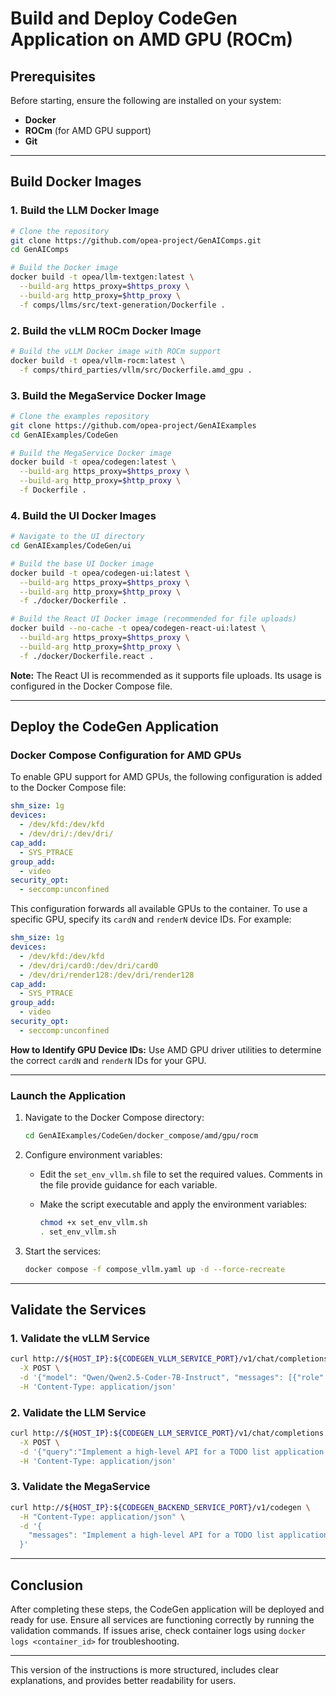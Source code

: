# Build and Deploy CodeGen Application on AMD GPU (ROCm)

## Prerequisites

Before starting, ensure the following are installed on your system:

- **Docker**
- **ROCm** (for AMD GPU support)
- **Git**

---

## Build Docker Images

### 1. Build the LLM Docker Image

```bash
# Clone the repository
git clone https://github.com/opea-project/GenAIComps.git
cd GenAIComps

# Build the Docker image
docker build -t opea/llm-textgen:latest \
  --build-arg https_proxy=$https_proxy \
  --build-arg http_proxy=$http_proxy \
  -f comps/llms/src/text-generation/Dockerfile .
```

### 2. Build the vLLM ROCm Docker Image

```bash
# Build the vLLM Docker image with ROCm support
docker build -t opea/vllm-rocm:latest \
  -f comps/third_parties/vllm/src/Dockerfile.amd_gpu .
```

### 3. Build the MegaService Docker Image

```bash
# Clone the examples repository
git clone https://github.com/opea-project/GenAIExamples
cd GenAIExamples/CodeGen

# Build the MegaService Docker image
docker build -t opea/codegen:latest \
  --build-arg https_proxy=$https_proxy \
  --build-arg http_proxy=$http_proxy \
  -f Dockerfile .
```

### 4. Build the UI Docker Images

```bash
# Navigate to the UI directory
cd GenAIExamples/CodeGen/ui

# Build the base UI Docker image
docker build -t opea/codegen-ui:latest \
  --build-arg https_proxy=$https_proxy \
  --build-arg http_proxy=$http_proxy \
  -f ./docker/Dockerfile .

# Build the React UI Docker image (recommended for file uploads)
docker build --no-cache -t opea/codegen-react-ui:latest \
  --build-arg https_proxy=$https_proxy \
  --build-arg http_proxy=$http_proxy \
  -f ./docker/Dockerfile.react .
```

**Note:** The React UI is recommended as it supports file uploads. Its usage is configured in the Docker Compose file.

---

## Deploy the CodeGen Application

### Docker Compose Configuration for AMD GPUs

To enable GPU support for AMD GPUs, the following configuration is added to the Docker Compose file:

```yaml
shm_size: 1g
devices:
  - /dev/kfd:/dev/kfd
  - /dev/dri/:/dev/dri/
cap_add:
  - SYS_PTRACE
group_add:
  - video
security_opt:
  - seccomp:unconfined
```

This configuration forwards all available GPUs to the container. To use a specific GPU, specify its `cardN` and `renderN` device IDs. For example:

```yaml
shm_size: 1g
devices:
  - /dev/kfd:/dev/kfd
  - /dev/dri/card0:/dev/dri/card0
  - /dev/dri/render128:/dev/dri/render128
cap_add:
  - SYS_PTRACE
group_add:
  - video
security_opt:
  - seccomp:unconfined
```

**How to Identify GPU Device IDs:**
Use AMD GPU driver utilities to determine the correct `cardN` and `renderN` IDs for your GPU.

---

### Launch the Application

1. Navigate to the Docker Compose directory:

   ```bash
   cd GenAIExamples/CodeGen/docker_compose/amd/gpu/rocm
   ```

2. Configure environment variables:

   - Edit the `set_env_vllm.sh` file to set the required values. Comments in the file provide guidance for each variable.
   - Make the script executable and apply the environment variables:

     ```bash
     chmod +x set_env_vllm.sh
     . set_env_vllm.sh
     ```

3. Start the services:

   ```bash
   docker compose -f compose_vllm.yaml up -d --force-recreate
   ```

---

## Validate the Services

### 1. Validate the vLLM Service

```bash
curl http://${HOST_IP}:${CODEGEN_VLLM_SERVICE_PORT}/v1/chat/completions \
  -X POST \
  -d '{"model": "Qwen/Qwen2.5-Coder-7B-Instruct", "messages": [{"role": "user", "content": "What is Deep Learning?"}], "max_tokens": 17}' \
  -H 'Content-Type: application/json'
```

### 2. Validate the LLM Service

```bash
curl http://${HOST_IP}:${CODEGEN_LLM_SERVICE_PORT}/v1/chat/completions \
  -X POST \
  -d '{"query":"Implement a high-level API for a TODO list application. The API takes as input an operation request and updates the TODO list in place. If the request is invalid, raise an exception.","max_tokens":256,"top_k":10,"top_p":0.95,"typical_p":0.95,"temperature":0.01,"repetition_penalty":1.03,"stream":true}' \
  -H 'Content-Type: application/json'
```

### 3. Validate the MegaService

```bash
curl http://${HOST_IP}:${CODEGEN_BACKEND_SERVICE_PORT}/v1/codegen \
  -H "Content-Type: application/json" \
  -d '{
    "messages": "Implement a high-level API for a TODO list application. The API takes as input an operation request and updates the TODO list in place. If the request is invalid, raise an exception."
  }'
```

---

## Conclusion

After completing these steps, the CodeGen application will be deployed and ready for use. Ensure all services are functioning correctly by running the validation commands. If issues arise, check container logs using `docker logs <container_id>` for troubleshooting.

---

This version of the instructions is more structured, includes clear explanations, and provides better readability for users.
